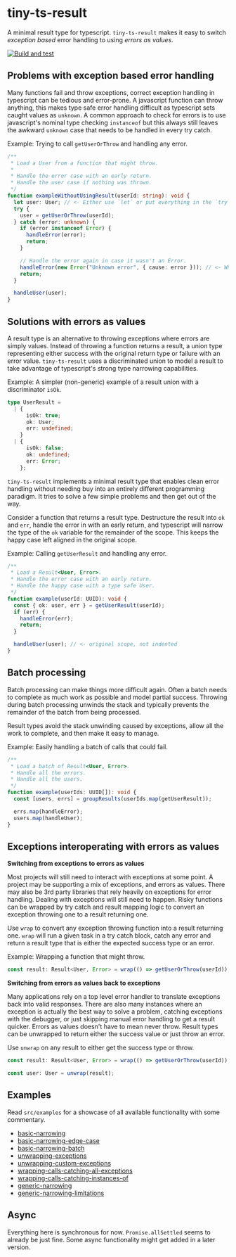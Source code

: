 # tiny-ts-result

A minimal result type for typescript. `tiny-ts-result` makes it easy to switch _exception based_ error
handling to using _errors as values_.

[![Build and test](https://github.com/notimeco/tiny-ts-result/actions/workflows/main.yml/badge.svg)](https://github.com/notimeco/tiny-ts-result/actions/workflows/main.yml)

## Problems with exception based error handling

Many functions fail and throw exceptions, correct exception handling in typescript can be tedious and error-prone. A
javascript function can throw anything, this makes type safe error handling difficult as typescript sets caught
values as `unknown`. A common approach to check for errors is to use javascript's nominal type checking `instanceof`
but this always still leaves the awkward `unknown` case that needs to be handled in every try catch.

Example: Trying to call `getUserOrThrow` and handling any error.

```typescript
/**
 * Load a User from a function that might throw.
 *
 * Handle the error case with an early return.
 * Handle the user case if nothing was thrown.
 */
function exampleWithoutUsingResult(userId: string): void {
  let user: User; // <- Either use `let` or put everything in the `try` scope.
  try {
    user = getUserOrThrow(userId);
  } catch (error: unknown) {
    if (error instanceof Error) {
      handleError(error);
      return;
    }

    // Handle the error again in case it wasn't an Error.
    handleError(new Error("Unknown error", { cause: error })); // <- What is this?
    return;
  }

  handleUser(user);
}
```

## Solutions with errors as values

A result type is an alternative to throwing exceptions where errors are simply values. Instead of throwing a function
returns a result, a union type representing either success with the original return type or failure with an error
value. `tiny-ts-result` uses a discriminated union to model a result to take advantage of typescript's strong type
narrowing capabilities.

Example: A simpler (non-generic) example of a result union with a discriminator `isOk`.

```typescript
type UserResult =
  | {
      isOk: true;
      ok: User;
      err: undefined;
    }
  | {
      isOk: false;
      ok: undefined;
      err: Error;
    };
```

`tiny-ts-result` implements a minimal result type that enables clean error handling without needing buy into an
entirely different programming paradigm. It tries to solve a few simple problems and then get out of the way.

Consider a function that returns a result type. Destructure the result into `ok` and `err`, handle the error in with
an early return, and typescript will narrow the type of the `ok` variable for the remainder of the scope. This keeps
the happy case left aligned in the original scope.

Example: Calling `getUserResult` and handling any error.

```typescript
/**
 * Load a Result<User, Error>.
 * Handle the error case with an early return.
 * Handle the happy case with a type safe User.
 */
function example(userId: UUID): void {
  const { ok: user, err } = getUserResult(userId);
  if (err) {
    handleError(err);
    return;
  }

  handleUser(user); // <- original scope, not indented
}
```

## Batch processing

Batch processing can make things more difficult again. Often a batch needs to complete as much work as possible
and model partial success. Throwing during batch processing unwinds the stack and typically prevents the remainder
of the batch from being processed.

Result types avoid the stack unwinding caused by exceptions, allow all the work to complete, and then make it easy
to manage.

Example: Easily handling a batch of calls that could fail.

```typescript
/**
 * Load a batch of Result<User, Error>.
 * Handle all the errors.
 * Handle all the users.
 */
function example(userIds: UUID[]): void {
  const [users, errs] = groupResults(userIds.map(getUserResult));

  errs.map(handleError);
  users.map(handleUser);
}
```

## Exceptions interoperating with errors as values

**Switching from exceptions to errors as values**

Most projects will still need to interact with exceptions at some point. A project may be supporting a mix of
exceptions, and errors as values. There may also be 3rd party libraries that rely heavily on exceptions for error
handling. Dealing with exceptions will still need to happen. Risky functions can be wrapped by try catch and result
mapping logic to convert an exception throwing one to a result returning one.

Use `wrap` to convert any exception throwing function into a result returning one. `wrap` will run a given task in a
try catch block, catch any error and return a result type that is either the expected success type or an error.

Example: Wrapping a function that might throw.

```typescript
const result: Result<User, Error> = wrap(() => getUserOrThrow(userId));
```

**Switching from errors as values back to exceptions**

Many applications rely on a top level error handler to translate exceptions back into valid responses. There are
also many instances where an exception is actually the best way to solve a problem, catching exceptions with the
debugger, or just skipping manual error handling to get a result quicker. Errors as values doesn't have to mean never
throw. Result types can be unwrapped to return either the success value or just throw an error.

Use `unwrap` on any result to either get the success type or throw.

```typescript
const result: Result<User, Error> = wrap(() => getUserOrThrow(userId));

const user: User = unwrap(result);
```

## Examples

Read `src/examples` for a showcase of all available functionality with some commentary.

- [basic-narrowing](./src/examples/basic-narrowing.ts)
- [basic-narrowing-edge-case](./src/examples/basic-narrowing-edge-case.ts)
- [basic-narrowing-batch](./src/examples/basic-narrowing-batch.ts)
- [unwrapping-exceptions](./src/examples/unwrapping-exceptions.ts)
- [unwrapping-custom-exceptions](./src/examples/unwrapping-custom-exceptions.ts)
- [wrapping-calls-catching-all-exceptions](./src/examples/wrapping-calls-catching-all-exceptions.ts)
- [wrapping-calls-catching-instances-of](./src/examples/wrapping-calls-catching-instances-of.ts)
- [generic-narrowing](./src/examples/generic-narrowing.ts)
- [generic-narrowing-limitations](./src/examples/generic-narrowing-limitations.ts)

## Async

Everything here is synchronous for now. `Promise.allSettled` seems to already be just fine. Some async functionality
might get added in a later version.
